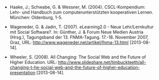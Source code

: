 <!-- filename: 99_Literatur.md -->
<!-- title: Literatur -->

- Haake, J.; Schwabe, G. &amp; Wessner, M. (2004). CSCL-Kompendium: Lehr- und Handbuch zum computerunterstützten kooperativen Lernen. München: Oldenburg, 1-5.

- Wageneder, G. &amp; Jadin, T. (2007). eLearning2.0 - Neue Lehr/Lernkultur mit Social Software?. In: Günther, J. &amp; Forum Neue Medien Austria (Hrsg.), Tagungsband der 13. FNMA-Tagung. 17.-18. November 2007, Graz, URL: http://www.wageneder.net/artikel/fnma-13.html \[2013-08-14].

- Wheeler, S. (2008). All Changing: The Social Web and the Future of Higher Education. URL: http://www.slideshare.net/timbuckteeth/all-changing-t-he-social-web-and-the-future-of-higher-education-presentation \[2013-08-14].
